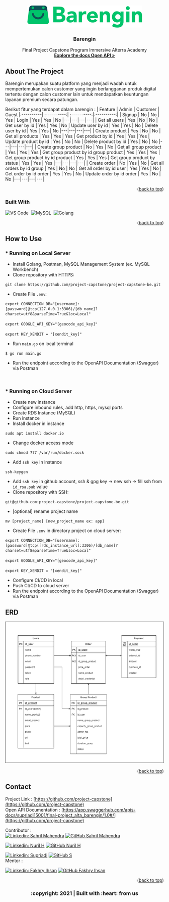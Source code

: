 <div id="top"></div>

<!-- PROJECT LOGO -->
<br/>
<div align="center">
<!--  mengarah ke repo  -->
  <a href="https://github.com/project-capstone">
    <img src="images/Logo.png" width="365" height="70">
  </a>

  <h3 align="center">Barengin</h3>

  <p align="center">
    Final Project Capstone Program Immersive Alterra Academy
    <br />
    <a href="https://app.swaggerhub.com/apis-docs/supriadi15001/final-project_alta_barengin/1.0"><strong>Explore the docs Open API »</strong></a>
    <br />
  </p>
</div>


<!-- ABOUT THE PROJECT -->
## About The Project

<!-- [![Product Name Screen Shot][product-screenshot]](https://example.com) -->

Barengin merupakan suatu platform yang menjadi wadah untuk mempertemukan calon customer yang ingin berlangganan produk digital tertentu dengan calon customer lain untuk mendapatkan keuntungan layanan premium secara patungan.

Berikut fitur yang terdapat dalam barengin :
| Feature | Admin | Customer | Guest
|:----------| :----------:| :----------:|:----------:|
| Signup | No | No | Yes
| Login | Yes | Yes | No
|---|---|---|---|
| Get all users | Yes | No | No
| Get user by id | Yes | Yes | No
| Update user by id | Yes | Yes | No
| Delete user by id | Yes | Yes | No
|---|---|---|---|
| Create product | Yes | No | No
| Get all products | Yes | Yes | Yes
| Get product by id | Yes | Yes | Yes
| Update product by id | Yes | No | No
| Delete product by id | Yes | No | No
|---|---|---|---|
| Create group product | No | Yes | No
| Get all group product | Yes | Yes | Yes
| Get group product by id group product | Yes | Yes | Yes
| Get group product by id product | Yes | Yes | Yes
| Get group product by status | Yes | Yes | Yes
|---|---|---|---|
| Create order | No | Yes | No
| Get all orders by id group | Yes | No | No
| Get all order by id user | Yes | Yes | No
| Get order by id order | Yes | Yes | No
| Update order by id order | Yes | No | No
|---|---|---|---|

<p align="right">(<a href="#top">back to top</a>)</p>

### Built With

<!-- * [Golang](https://golang.org/)
* [Echo Framework](https://echo.labstack.com/)
* [MySQL](https://www.mysql.com/)
* [Gorm](https://gorm.io/)
* [JWT](https://echo.labstack.com/cookbook/jwt)
* [Assert](https://pkg.go.dev/github.com/stretchr/testify/assert)
* [VS Code](https://code.visualstudio.com/) -->
![VS Code](https://img.shields.io/badge/-Visual%20Studio%20Code-05122A?style=flat&logo=visual-studio-code&logoColor=FFFFFF)&nbsp;
![MySQL](https://img.shields.io/badge/-MySQL-05122A?style=flat&logo=mysql&logoColor=FFFFFF)&nbsp;
![Golang](https://img.shields.io/badge/-Golang-05122A?style=flat&logo=go&logoColor=FFFFFF)&nbsp;

<p align="right">(<a href="#top">back to top</a>)</p>

<!-- How to Use -->
## How to Use
### * Running on Local Server
- Install Golang, Postman, MySQL Management System (ex. MySQL Workbench)
- Clone repository with HTTPS:
```
git clone https://github.com/project-capstone/project-capstone-be.git
```
* Create File `.env`:
```
export CONNECTION_DB="[username]:[password]@tcp(127.0.0.1:3306)/[db_name]?charset=utf8&parseTime=True&loc=Local"

export GOOGLE_API_KEY="[geocode_api_key]"

export KEY_XENDIT = "[xendit_key]"
```
* Run `main.go` on local terminal
```
$ go run main.go
```
* Run the endpoint according to the OpenAPI Documentation (Swagger) via Postman 

<br/>

### * Running on Cloud Server
- Create new instance
- Configure inbound rules, add http, https, mysql ports
- Create RDS Instance (MySQL)
- Run instance
- Install docker in instance
```
sudo apt install docker.io
```
- Change docker access mode
```
sudo chmod 777 /var/run/docker.sock
```
- Add `ssh key` in instance
```
ssh-keygen
```
- Add  `ssh key` in github account, ssh & gpg key -> new ssh -> fill ssh from `id_rsa.pub` value
- Clone repository with SSH:
```
git@github.com:project-capstone/project-capstone-be.git
```
- [optional] rename project name
```
mv [project_name] [new_project_name ex: app]
```
- Create File `.env` in directory project on cloud server:
```
export CONNECTION_DB="[username]:[password]@tcp([rds_instance_url]:3306)/[db_name]?charset=utf8&parseTime=True&loc=Local"

export GOOGLE_API_KEY="[geocode_api_key]"

export KEY_XENDIT = "[xendit_key]"
```
- Configure CI/CD in local
- Push CI/CD to cloud server
- Run the endpoint according to the OpenAPI Documentation (Swagger) via Postman
<!-- ERD -->
## ERD
<img src="images/erd.png">
<p align="right">(<a href="#top">back to top</a>)</p>

<!-- CONTACT -->
## Contact

Project Link : [https://github.com/project-capstone](https://github.com/project-capstone)<br/>
Open API Documentation : [https://app.swaggerhub.com/apis-docs/supriadi15001/final-project_alta_barengin/1.0#/](https://github.com/project-capstone)&nbsp;
<!-- :heart: -->
<!-- CONTRIBUTOR -->
Contributor :
<br>
[![Linkedin: Sahril Mahendra](https://img.shields.io/badge/-SahrilMahendra-blue?style=flat-square&logo=Linkedin&logoColor=white&link=https://www.linkedin.com/in/sahril-mahendra/)](https://www.linkedin.com/in/sahril-mahendra/)
[![GitHub Sahril Mahendra](https://img.shields.io/github/followers/sahrilmahendra?label=follow&style=social)](https://github.com/sahrilmahendra)

[![Linkedin: Nuril H](https://img.shields.io/badge/-NurilH-blue?style=flat-square&logo=Linkedin&logoColor=white&link=https://www.linkedin.com/in/sahril-mahendra/)](https://www.linkedin.com/)
[![GitHub Nuril H](https://img.shields.io/github/followers/NurilH?label=follow&style=social)](https://github.com/NurilH)

[![Linkedin: Supriadi](https://img.shields.io/badge/-Supriadi-blue?style=flat-square&logo=Linkedin&logoColor=white&link=https://www.linkedin.com/in/sahril-mahendra/)](https://www.linkedin.com/)
[![GitHub S](https://img.shields.io/github/followers/sprdx?label=follow&style=social)](https://github.com/sprdx)
<br>
Mentor :
<br>
<!-- https://www.linkedin.com/in/iffakhry/ -->
[![Linkedin: Fakhry Ihsan](https://img.shields.io/badge/-FakhryIhsan-blue?style=flat-square&logo=Linkedin&logoColor=white&link=https://www.linkedin.com/in/iffakhry/)](https://www.linkedin.com/in/iffakhry/)
[![GitHub Fakhry Ihsan](https://img.shields.io/github/followers/iffakhry?label=follow&style=social)](https://github.com/iffakhry)


<p align="right">(<a href="#top">back to top</a>)</p>
<h3>
<p align="center">:copyright: 2021 | Built with :heart: from us</p>
</h3>